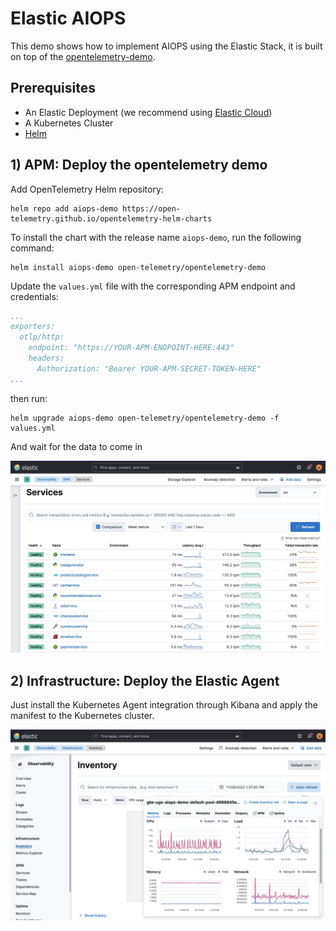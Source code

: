 # Elastic AIOPS 

This demo shows how to implement AIOPS using the Elastic Stack, it is built on top of the [opentelemetry-demo](https://github.com/open-telemetry/opentelemetry-demo).



## Prerequisites

- An Elastic Deployment (we recommend using [Elastic Cloud](https://cloud.elastic.co))
- A Kubernetes Cluster
- [Helm](https://helm.sh/) 


## 1) APM: Deploy the opentelemetry demo

Add OpenTelemetry Helm repository:

```shell
helm repo add aiops-demo https://open-telemetry.github.io/opentelemetry-helm-charts
```

To install the chart with the release name `aiops-demo`, run the following command:

```shell
helm install aiops-demo open-telemetry/opentelemetry-demo
```

Update the `values.yml` file with the corresponding APM endpoint and credentials: 
```yml
...
exporters:
  otlp/http:
    endpoint: "https://YOUR-APM-ENDPOINT-HERE:443"  
    headers:
      Authorization: "Bearer YOUR-APM-SECRET-TOKEN-HERE"  
...
```

then run:

```shell
helm upgrade aiops-demo open-telemetry/opentelemetry-demo -f values.yml     
```

And wait for the data to come in

<kbd><img src="screenshots/2022-11-28-13-34-10.png"></kbd>

## 2) Infrastructure: Deploy the Elastic Agent

Just install the Kubernetes Agent integration through Kibana and apply the manifest to the Kubernetes cluster.

<kbd><img src="screenshots/2022-11-28-13-38-39.png"></kbd>